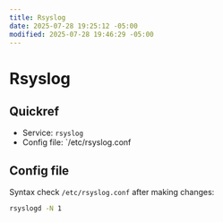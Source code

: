 ```yaml
---
title: Rsyslog
date: 2025-07-28 19:25:12 -05:00
modified: 2025-07-28 19:46:29 -05:00
---
```


# Rsyslog

## Quickref

* Service: `rsyslog`
* Config file: `/etc/rsyslog.conf

## Config file

Syntax check `/etc/rsyslog.conf` after making changes:

```bash
rsyslogd -N 1
```
